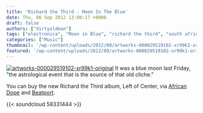 ```yaml
---
title: 'Richard the Third - Moon In The Blue'
date: Thu, 06 Sep 2012 13:08:17 +0000
draft: false
authors: ["dirtyoldman"]
tags: ["electronica", "Moon in Blue", "richard the third", "south africa"]
categories: ["Music"]
thumbnail: '/wp-content/uploads/2012/09/artworks-000029519102-xr99k1-original-150x150.png'
featured: '/wp-content/uploads/2012/09/artworks-000029519102-xr99k1-original-304x190.png'
---
```


[![](/wp-content/uploads/2012/09/artworks-000029519102-xr99k1-original.png "artworks-000029519102-xr99k1-original")](/2012/09/06/richard-the-third-moon-in-the-blue/artworks-000029519102-xr99k1-original/) It was a blue moon last Friday, "the astrological event that is the source of that old cliche."

You can buy the new Richard the Third album, Left of Center, via [African Dope](http://shop.africandope.co.za/product.php?id_product=100) and [Beatport](http://www.beatport.com/release/left-of-center/947545).

{{< soundcloud 58331444 >}}
